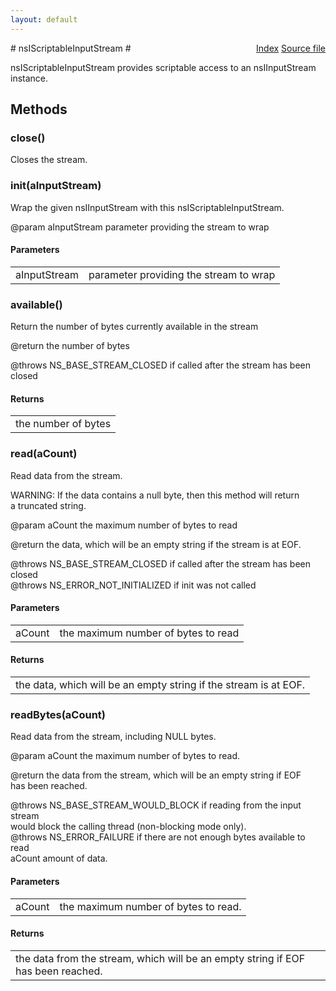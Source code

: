 ```yaml
---
layout: default
---
```

<div class='links' style='float:right'><a href="../index.html">Index</a>
<a href="http://dxr.mozilla.org/mozilla-central/source/xpcom/io/nsIScriptableInputStream.idl">Source file</a>
</div>
# nsIScriptableInputStream #
  
nsIScriptableInputStream provides scriptable access to an nsIInputStream  
instance.  
  

## Methods ##

### close() ###
   
Closes the stream.   
  

### init(aInputStream) ###
  
Wrap the given nsIInputStream with this nsIScriptableInputStream.   
  
@param aInputStream parameter providing the stream to wrap   
  

#### Parameters ####

<table>

<tr>
<td>aInputStream</td>
<td>parameter providing the stream to wrap   
</td>
</tr>

</table>

### available() ###
  
Return the number of bytes currently available in the stream   
  
@return the number of bytes   
  
@throws NS_BASE_STREAM_CLOSED if called after the stream has been closed  
  

#### Returns ####

<table>

<tr>
<td>the number of bytes   
</td>
</tr>

</table>

### read(aCount) ###
  
Read data from the stream.  
  
WARNING: If the data contains a null byte, then this method will return  
a truncated string.  
  
@param aCount the maximum number of bytes to read   
  
@return the data, which will be an empty string if the stream is at EOF.  
  
@throws NS_BASE_STREAM_CLOSED if called after the stream has been closed  
@throws NS_ERROR_NOT_INITIALIZED if init was not called  
  

#### Parameters ####

<table>

<tr>
<td>aCount</td>
<td>the maximum number of bytes to read   
</td>
</tr>

</table>

#### Returns ####

<table>

<tr>
<td>the data, which will be an empty string if the stream is at EOF.  
</td>
</tr>

</table>

### readBytes(aCount) ###
  
Read data from the stream, including NULL bytes.  
  
@param aCount the maximum number of bytes to read.  
  
@return the data from the stream, which will be an empty string if EOF  
        has been reached.  
  
@throws NS_BASE_STREAM_WOULD_BLOCK if reading from the input stream  
        would block the calling thread (non-blocking mode only).  
@throws NS_ERROR_FAILURE if there are not enough bytes available to read  
        aCount amount of data.  
  

#### Parameters ####

<table>

<tr>
<td>aCount</td>
<td>the maximum number of bytes to read.  
</td>
</tr>

</table>

#### Returns ####

<table>

<tr>
<td>the data from the stream, which will be an empty string if EOF  
        has been reached.  
</td>
</tr>

</table>

